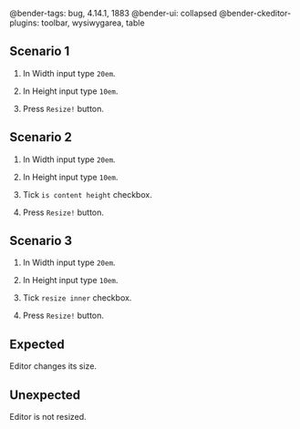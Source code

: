 @bender-tags: bug, 4.14.1, 1883
@bender-ui: collapsed
@bender-ckeditor-plugins: toolbar, wysiwygarea, table

## Scenario 1

1. In Width input type `20em`.

1. In Height input type `10em`.

1. Press `Resize!` button.

## Scenario 2

1. In Width input type `20em`.

1. In Height input type `10em`.

1. Tick `is content height` checkbox.

1. Press `Resize!` button.

## Scenario 3

1. In Width input type `20em`.

1. In Height input type `10em`.

1. Tick `resize inner` checkbox.

1. Press `Resize!` button.

## Expected

Editor changes its size.

## Unexpected

Editor is not resized.
